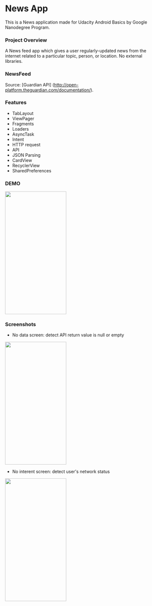 # News App

This is a News application made for Udacity Android Basics by Google Nanodegree Program.

### Project Overview

A News feed app which gives a user regularly-updated news from the internet related to a particular topic, 
person, or location.
No external libraries.

### NewsFeed 

Source: [Guardian API] (http://open-platform.theguardian.com/documentation/). 

### Features

* TabLayout
* ViewPager
* Fragments
* Loaders
* AsyncTask
* Intent
* HTTP request
* API
* JSON Parsing
* CardView
* RecyclerView
* SharedPreferences

### DEMO

<img src="https://user-images.githubusercontent.com/76967954/113293742-7061cd80-92f6-11eb-8e1d-ed1d858bab8b.gif" width="200" height="400">


### Screenshots

* No data screen: detect API return value is null or empty
<img src="https://user-images.githubusercontent.com/76967954/111914256-958e4a80-8a71-11eb-81ed-6026e84f380f.jpeg" width="200" height="400">

* No interent screen:  detect user's network status
<img src="https://user-images.githubusercontent.com/76967954/111914260-98893b00-8a71-11eb-8114-04356e43a8dc.jpeg" width="200" height="400">


